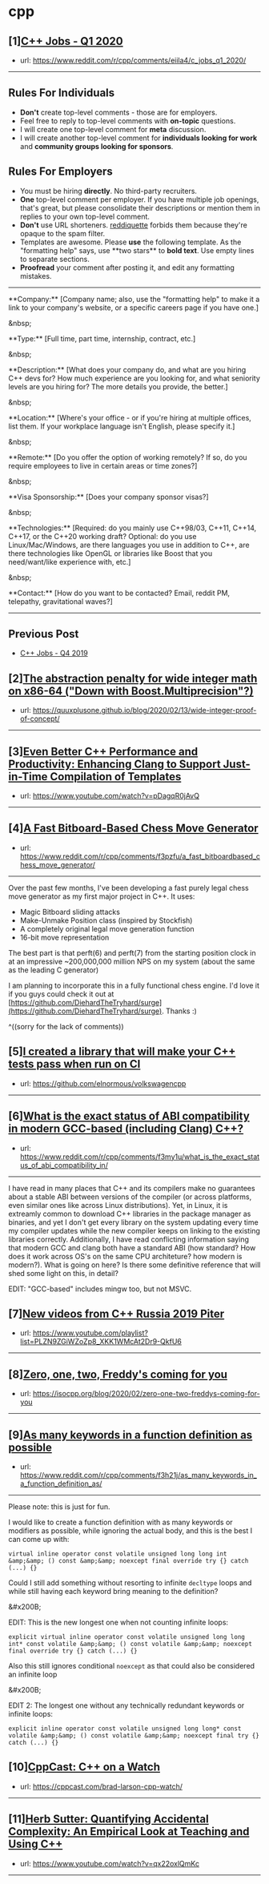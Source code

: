 # cpp
## [1][C++ Jobs - Q1 2020](https://www.reddit.com/r/cpp/comments/eiila4/c_jobs_q1_2020/)
- url: https://www.reddit.com/r/cpp/comments/eiila4/c_jobs_q1_2020/
---
Rules For Individuals
---------------------

* **Don't** create top-level comments - those are for employers.
* Feel free to reply to top-level comments with **on-topic** questions.
* I will create one top-level comment for **meta** discussion.
* I will create another top-level comment for **individuals looking for work** and **community groups looking for sponsors**.

Rules For Employers
---------------------

* You must be hiring **directly**. No third-party recruiters.
* **One** top-level comment per employer. If you have multiple job openings, that's great, but please consolidate their descriptions or mention them in replies to your own top-level comment.
* **Don't** use URL shorteners. [reddiquette](https://www.reddithelp.com/en/categories/reddit-101/reddit-basics/reddiquette) forbids them because they're opaque to the spam filter.
* Templates are awesome. Please **use** the following template. As the "formatting help" says, use \*\*two stars\*\* to **bold text**. Use empty lines to separate sections.
* **Proofread** your comment after posting it, and edit any formatting mistakes.

---

\*\*Company:\*\* [Company name; also, use the "formatting help" to make it a link to your company's website, or a specific careers page if you have one.]

&amp;nbsp;

\*\*Type:\*\* [Full time, part time, internship, contract, etc.]

&amp;nbsp;

\*\*Description:\*\* [What does your company do, and what are you hiring C++ devs for? How much experience are you looking for, and what seniority levels are you hiring for? The more details you provide, the better.]

&amp;nbsp;

\*\*Location:\*\* [Where's your office - or if you're hiring at multiple offices, list them. If your workplace language isn't English, please specify it.]

&amp;nbsp;

\*\*Remote:\*\* [Do you offer the option of working remotely? If so, do you require employees to live in certain areas or time zones?]

&amp;nbsp;

\*\*Visa Sponsorship:\*\* [Does your company sponsor visas?]

&amp;nbsp;

\*\*Technologies:\*\* [Required: do you mainly use C++98/03, C++11, C++14, C++17, or the C++20 working draft? Optional: do you use Linux/Mac/Windows, are there languages you use in addition to C++, are there technologies like OpenGL or libraries like Boost that you need/want/like experience with, etc.]

&amp;nbsp;

\*\*Contact:\*\* [How do you want to be contacted? Email, reddit PM, telepathy, gravitational waves?]

---

Previous Post
--------------

* [C++ Jobs - Q4 2019](https://www.reddit.com/r/cpp/comments/dbqgbw/c_jobs_q4_2019/)
## [2][The abstraction penalty for wide integer math on x86-64 ("Down with Boost.Multiprecision"?)](https://www.reddit.com/r/cpp/comments/f3mgun/the_abstraction_penalty_for_wide_integer_math_on/)
- url: https://quuxplusone.github.io/blog/2020/02/13/wide-integer-proof-of-concept/
---

## [3][Even Better C++ Performance and Productivity: Enhancing Clang to Support Just-in-Time Compilation of Templates](https://www.reddit.com/r/cpp/comments/f3jpuw/even_better_c_performance_and_productivity/)
- url: https://www.youtube.com/watch?v=pDagqR0jAvQ
---

## [4][A Fast Bitboard-Based Chess Move Generator](https://www.reddit.com/r/cpp/comments/f3pzfu/a_fast_bitboardbased_chess_move_generator/)
- url: https://www.reddit.com/r/cpp/comments/f3pzfu/a_fast_bitboardbased_chess_move_generator/
---
Over the past few months, I've been developing a fast purely legal chess move generator as my first major project in C++. It uses:

* Magic Bitboard sliding attacks
* Make-Unmake Position class (inspired by Stockfish)
* A completely original legal move generation function
* 16-bit move representation

The best part is that perft(6) and perft(7) from the starting position clock in at an impressive \~200,000,000 million NPS on my system (about the same as the leading C generator)

I am planning to incorporate this in a fully functional chess engine. I'd love it if you guys could check it out at [https://github.com/DiehardTheTryhard/surge](https://github.com/DiehardTheTryhard/surge). Thanks :)

^((sorry for the lack of comments))
## [5][I created a library that will make your C++ tests pass when run on CI](https://www.reddit.com/r/cpp/comments/f3bzof/i_created_a_library_that_will_make_your_c_tests/)
- url: https://github.com/elnormous/volkswagencpp
---

## [6][What is the exact status of ABI compatibility in modern GCC-based (including Clang) C++?](https://www.reddit.com/r/cpp/comments/f3my1u/what_is_the_exact_status_of_abi_compatibility_in/)
- url: https://www.reddit.com/r/cpp/comments/f3my1u/what_is_the_exact_status_of_abi_compatibility_in/
---
I have read in many places that C++ and its compilers make no guarantees about a stable ABI between versions of the compiler (or across platforms, even similar ones like across Linux distributions). Yet, in Linux, it is extreamly common to download C++ libraries in the package manager as binaries, and yet I don't get every library on the system updating every time my compiler updates while the new compiler keeps on linking to the existing libraries correctly. Additionally, I have read conflicting information saying that modern GCC and clang both have a standard ABI (how standard? How does it work across OS's on the same CPU architeture? how modern is modern?). What is going on here? Is there some definitive reference that will shed some light on this, in detail?

EDIT: "GCC-based" includes mingw too, but not MSVC.
## [7][New videos from C++ Russia 2019 Piter](https://www.reddit.com/r/cpp/comments/f3s12v/new_videos_from_c_russia_2019_piter/)
- url: https://www.youtube.com/playlist?list=PLZN9ZGiWZoZp8_XKK1WMcAt2Dr9-QkfU6
---

## [8][Zero, one, two, Freddy's coming for you](https://www.reddit.com/r/cpp/comments/f3ro02/zero_one_two_freddys_coming_for_you/)
- url: https://isocpp.org/blog/2020/02/zero-one-two-freddys-coming-for-you
---

## [9][As many keywords in a function definition as possible](https://www.reddit.com/r/cpp/comments/f3h21j/as_many_keywords_in_a_function_definition_as/)
- url: https://www.reddit.com/r/cpp/comments/f3h21j/as_many_keywords_in_a_function_definition_as/
---
Please note: this is just for fun.

I would like to create a function definition with as many keywords or modifiers as possible, while ignoring the actual body, and this is the best I can come up with:

    virtual inline operator const volatile unsigned long long int &amp;&amp; () const &amp;&amp; noexcept final override try {} catch (...) {}

Could I still add something without resorting to infinite `decltype` loops and while still having each keyword bring meaning to the definition?

&amp;#x200B;

EDIT: This is the new longest one when not counting infinite loops:

    explicit virtual inline operator const volatile unsigned long long int* const volatile &amp;&amp; () const volatile &amp;&amp; noexcept final override try {} catch (...) {}

Also this still ignores conditional `noexcept` as that could also be considered an infinite loop

&amp;#x200B;

EDIT 2: The longest one without any technically redundant keywords or infinite loops:

    explicit inline operator const volatile unsigned long long* const volatile &amp;&amp; () const volatile &amp;&amp; noexcept final try {} catch (...) {}
## [10][CppCast: C++ on a Watch](https://www.reddit.com/r/cpp/comments/f3n15h/cppcast_c_on_a_watch/)
- url: https://cppcast.com/brad-larson-cpp-watch/
---

## [11][Herb Sutter: Quantifying Accidental Complexity: An Empirical Look at Teaching and Using C++](https://www.reddit.com/r/cpp/comments/f2xq0l/herb_sutter_quantifying_accidental_complexity_an/)
- url: https://www.youtube.com/watch?v=qx22oxlQmKc
---

